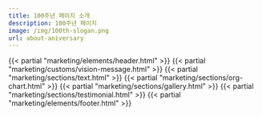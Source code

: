 ```yaml
---
title: 100주년 페이지 소개
description: 100주년 페이지
image: /img/100th-slogan.png
url: about-aniversary
---
```

{{< partial "marketing/elements/header.html" >}}
{{< partial "marketing/customs/vision-message.html" >}}
{{< partial "marketing/sections/text.html" >}}
{{< partial "marketing/sections/org-chart.html" >}}
{{< partial "marketing/sections/gallery.html" >}}
{{< partial "marketing/sections/testimonial.html" >}}
{{< partial "marketing/elements/footer.html" >}}
